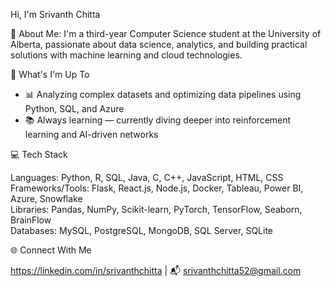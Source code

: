 Hi, I'm Srivanth Chitta

💫 About Me:
I'm a third-year Computer Science student at the University of Alberta, passionate about data science, analytics, and building practical solutions with machine learning and cloud technologies.

🚀 What's I'm Up To
* 📊 Analyzing complex datasets and optimizing data pipelines using Python, SQL, and Azure
* 📚 Always learning — currently diving deeper into reinforcement learning and AI-driven networks

💻 Tech Stack

Languages: Python, R, SQL, Java, C, C++, JavaScript, HTML, CSS  
Frameworks/Tools: Flask, React.js, Node.js, Docker, Tableau, Power BI, Azure, Snowflake  
Libraries: Pandas, NumPy, Scikit-learn, PyTorch, TensorFlow, Seaborn, BrainFlow  
Databases: MySQL, PostgreSQL, MongoDB, SQL Server, SQLite

🌐 Connect With Me

https://linkedin.com/in/srivanthchitta | 📬 srivanthchitta52@gmail.com
